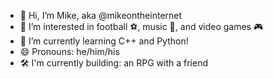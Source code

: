 - 👋 Hi, I’m Mike, aka @mikeontheinternet
- 👀 I’m interested in football ⚽, music 🎵, and video games 🎮
- 🌱 I’m currently learning C++ and Python!
- 😄 Pronouns: he/him/his
- 🛠️ I'm currently building: an RPG with a friend

<!---
mikeontheinternet/mikeontheinternet is a ✨ special ✨ repository because its `README.md` (this file) appears on your GitHub profile.
You can click the Preview link to take a look at your changes.
--->
